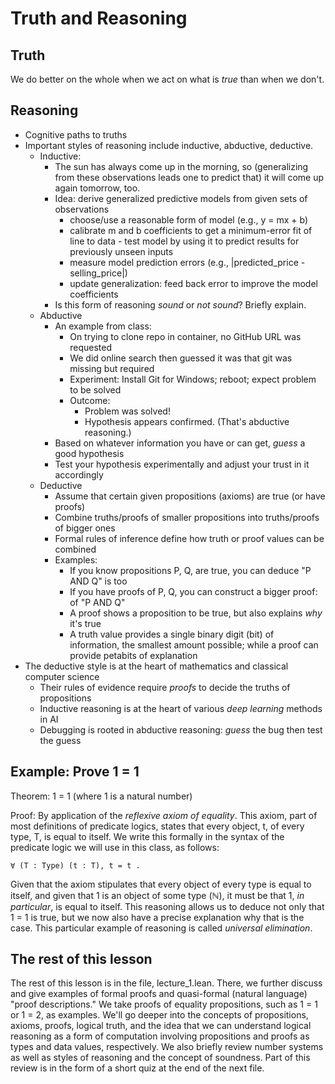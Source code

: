 # Truth and Reasoning

## Truth

We do better on the whole when we act on what is _true_ than when we don't.

## Reasoning

- Cognitive paths to truths
- Important styles of reasoning include inductive, abductive, deductive.
  - Inductive:
    - The sun has always come up in the morning, so (generalizing from these observations leads one to predict that) it will come up again tomorrow, too.
    - Idea: derive generalized predictive models from given sets of observations
      - choose/use a reasonable form of model (e.g., y = mx + b)
      - calibrate m and b coefficients to get a minimum-error fit of line to data - test model by using it to predict results for previously unseen inputs
      - measure model prediction errors (e.g., |predicted_price - selling_price|)
      - update generalization: feed back error to improve the model coefficients
    - Is this form of reasoning *sound* or *not sound*? Briefly explain.
  - Abductive
    - An example from class:
      - On trying to clone repo in container, no GitHub URL was requested
      - We did online search then guessed it was that git was missing but required
      - Experiment: Install Git for Windows; reboot; expect problem to be solved
      - Outcome:
        - Problem was solved!
        - Hypothesis appears confirmed. (That's abductive reasoning.)
    - Based on whatever information you have or can get, *guess* a good hypothesis
    - Test your hypothesis experimentally and adjust your trust in it accordingly
  - Deductive
    - Assume that certain given propositions (axioms) are true (or have proofs)
    - Combine truths/proofs of smaller propositions into truths/proofs of bigger ones
    - Formal rules of inference define how truth or proof values can be combined
    - Examples:
      - If you know propositions P, Q, are true, you can deduce "P AND Q" is too
      - If you have proofs of P, Q, you can construct a bigger proof: of "P AND Q"
      - A proof shows a proposition to be true, but also explains _why_ it's true
      - A truth value provides a single binary digit (bit) of information, the smallest amount possible; while a proof can provide petabits of explanation
- The deductive style is at the heart of mathematics and classical computer science
  - Their rules of evidence require _proofs_ to decide the truths of propositions
  - Inductive reasoning is at the heart of various *deep learning* methods in AI
  - Debugging is rooted in abductive reasoning: *guess* the bug then test the guess

## Example: Prove 1 = 1

Theorem: 1 = 1 (where 1 is a natural number)

Proof: By application of the *reflexive axiom of equality*. This axiom, part of most definitions of predicate logics, states that every object, t, of every type, T, is equal to itself. We write this formally in the syntax of the predicate logic we will use in this class, as follows: 

``` lean
∀ (T : Type) (t : T), t = t .
```

Given that the axiom stipulates that every object of every type is equal to itself, and given that 1 is an object of some type (ℕ), it must be that 1, _in particular_, is equal to itself. This reasoning allows us to deduce not only that 1 = 1 is true, but we now also have a precise explanation why that is the case. This particular example of reasoning is called *universal elimination*.

## The rest of this lesson

The rest of this lesson is in the file, lecture_1.lean. There, we further discuss and give examples of formal proofs and quasi-formal (natural language) "proof descriptions." We take proofs of equality propositions, such as 1 = 1 or 1 = 2, as examples. We'll go deeper into the concepts of propositions, axioms, proofs, logical truth, and the idea that we can understand logical reasoning as a form of computation involving propositions and proofs as types and data values, respectively. We also briefly review number systems as well as styles of reasoning and the concept of soundness. Part of this review is in the form of a short quiz at the end of the next file.
